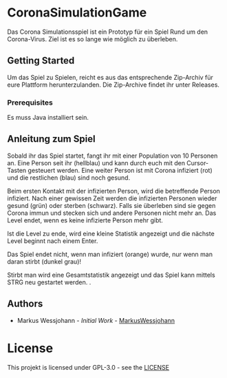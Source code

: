# CoronaSimulationGame

Das Corona Simulationsspiel ist ein Prototyp für ein Spiel Rund um den Corona-Virus.
Ziel ist es so lange wie möglich zu überleben.

## Getting Started

Um das Spiel zu Spielen, reicht es aus das entsprechende Zip-Archiv für eure Plattform herunterzulanden.
Die Zip-Archive findet ihr unter Releases.

### Prerequisites

Es muss Java installiert sein.

## Anleitung zum Spiel

Sobald ihr das Spiel startet, fangt ihr mit einer Population von 10 Personen an. Eine Person seit ihr (hellblau) und kann durch euch mit den Cursor-Tasten gesteuert werden.
Eine weiter Person ist mit Corona infiziert (rot) und die restlichen (blau) sind noch gesund.

Beim ersten Kontakt mit der infizierten Person, wird die betreffende Person infiziert.
Nach einer gewissen Zeit werden die infizierten Personen wieder gesund (grün) oder sterben (schwarz).
Falls sie überleben sind sie gegen Corona immun und stecken sich und andere Personen nicht mehr an.
Das Level endet, wenn es keine infizierte Person mehr gibt.

Ist die Level zu ende, wird eine kleine Statistik angezeigt und die nächste Level beginnt nach einem Enter.

Das Spiel endet nicht, wenn man infiziert (orange) wurde, nur wenn man daran stirbt (dunkel grau)!

Stirbt man wird eine Gesamtstatistik angezeigt und das Spiel kann mittels STRG neu gestartet werden.
.
## Authors

* Markus Wessjohann - *Initial Work* - [MarkusWessjohann](https://github.com/MarkusWessjohann)

# License

This projekt is licensed under GPL-3.0 - see the [LICENSE](https://github.com/MarkusWessjohann/CoronaSimulationGame/LICENSE)
